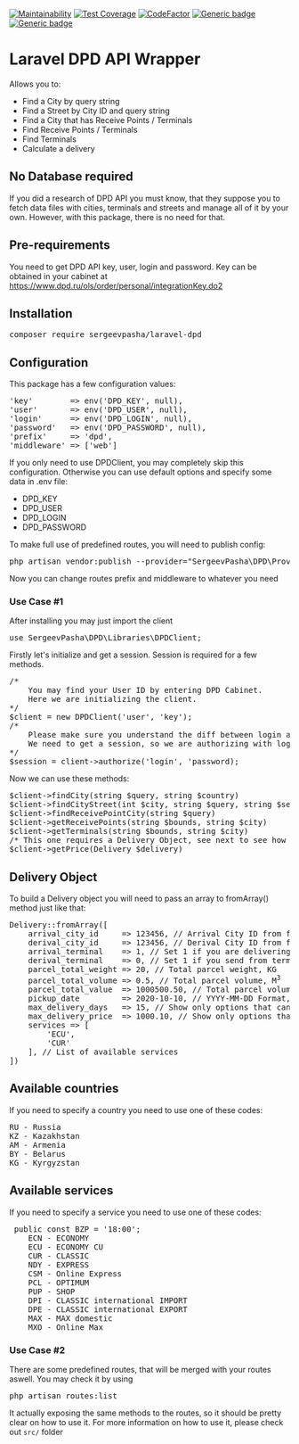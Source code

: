 [![Maintainability](https://api.codeclimate.com/v1/badges/52ea85ccfbc7d77dee10/maintainability)](https://codeclimate.com/github/sergeevpasha/laravel-dpd/maintainability)
[![Test Coverage](https://api.codeclimate.com/v1/badges/52ea85ccfbc7d77dee10/test_coverage)](https://codeclimate.com/github/sergeevpasha/laravel-dpd/test_coverage)
[![CodeFactor](https://www.codefactor.io/repository/github/sergeevpasha/laravel-dpd/badge)](https://www.codefactor.io/repository/github/sergeevpasha/laravel-dpd)
[![Generic badge](https://img.shields.io/badge/PHP-^7.4.*-blue.svg)](https://www.php.net)
[![Generic badge](https://img.shields.io/badge/Laravel-^6.0-red.svg)](https://laravel.com)

# Laravel DPD API Wrapper
Allows you to:
* Find a City by query string
* Find a Street by City ID and query string
* Find a City that has Receive Points / Terminals
* Find Receive Points / Terminals
* Find Terminals
* Calculate a delivery

## No Database required

If you did a research of DPD API you must know, that they suppose you to fetch data files with cities, terminals and streets and manage all of it by your own. However, with this package, there is no need for that.

## Pre-requirements
You need to get DPD API key, user, login and password.
Key can be obtained in your cabinet at https://www.dpd.ru/ols/order/personal/integrationKey.do2

## Installation
<pre>composer require sergeevpasha/laravel-dpd</pre>

## Configuration
This package has a few configuration values:
<pre>
'key'        => env('DPD_KEY', null),
'user'       => env('DPD_USER', null),
'login'      => env('DPD_LOGIN', null),
'password'   => env('DPD_PASSWORD', null),
'prefix'     => 'dpd',
'middleware' => ['web']
</pre>
If you only need to use DPDClient, you may completely skip this configuration. Otherwise you can use default options and specify some data in .env file:
* DPD_KEY
* DPD_USER
* DPD_LOGIN
* DPD_PASSWORD

To make full use of predefined routes, you will need to publish config:
<pre>
php artisan vendor:publish --provider="SergeevPasha\DPD\Providers\DPDServiceProvider" --tag="config"
</pre>
Now you can change routes prefix and middleware to whatever you need

### Use Case #1
After installing you may just import the client
<pre>use SergeevPasha\DPD\Libraries\DPDClient;</pre>
Firstly let's initialize and get a session. Session is required for a few methods.
<pre>
/* 
    You may find your User ID by entering DPD Cabinet.
    Here we are initializing the client.
*/
$client = new DPDClient('user', 'key');
/* 
    Please make sure you understand the diff between login and User.
    We need to get a session, so we are authorizing with login and password
*/
$session = client->authorize('login', 'password);
</pre>
Now we can use these methods:
<pre>
$client->findCity(string $query, string $country)
$client->findCityStreet(int $city, string $query, string $session)
$client->findReceivePointCity(string $query)
$client->getReceivePoints(string $bounds, string $city)
$client->getTerminals(string $bounds, string $city)
/* This one requires a Delivery Object, see next to see how to build it */
$client->getPrice(Delivery $delivery)
</pre>
## Delivery Object
To build a Delivery object you will need to pass an array to fromArray() method just like that:<br>
<pre>
Delivery::fromArray([
    arrival_city_id     => 123456, // Arrival City ID from findCity() method
    derival_city_id     => 123456, // Derival City ID from findCity() method
    arrival_terminal    => 1, // Set 1 if you are delivering to terminal
    derival_terminal    => 0, // Set 1 if you send from terminal
    parcel_total_weight => 20, // Total parcel weight, KG
    parcel_total_volume => 0.5, // Total parcel volume, M<sup>3</sup>
    parcel_total_value  => 1000500.50, // Total parcel volume, RUB
    pickup_date         => 2020-10-10, // YYYY-MM-DD Format, when your parcel should be picked up for delivery
    max_delivery_days   => 15, // Show only options that can be delivered for that or less amount of days
    max_delivery_price  => 1000.10, // Show only options that costs that or less price
    services => [
        'ECU',
        'CUR'
    ], // List of available services
])
</pre>

## Available countries
If you need to specify a country you need to use one of these codes:
<pre>
RU - Russia
KZ - Kazakhstan
AM - Armenia
BY - Belarus
KG - Kyrgyzstan
</pre>

## Available services
If you need to specify a service you need to use one of these codes:
<pre>
 public const BZP = '18:00';
    ECN - ECONOMY
    ECU - ECONOMY CU
    CUR - CLASSIC
    NDY - EXPRESS
    CSM - Online Express
    PCL - OPTIMUM
    PUP - SHOP
    DPI - CLASSIC international IMPORT
    DPE - CLASSIC international EXPORT
    MAX - MAX domestic
    MXO - Online Max
</pre>

### Use Case #2

There are some predefined routes, that will be merged with your routes aswell. You may check it by using
<pre>php artisan routes:list</pre>
It actually exposing the same methods to the routes, so it should be pretty clear on how to use it.
For more information on how to use it, please check out `src/` folder
